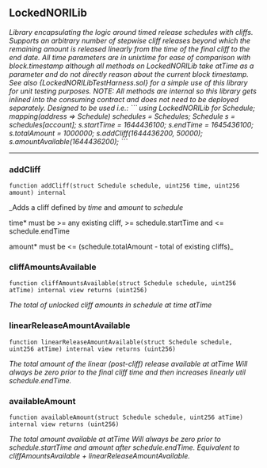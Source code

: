 ## LockedNORILib




_Library encapsulating the logic around timed release schedules with cliffs.
Supports an arbitrary number of stepwise cliff releases beyond which the remaining
amount is released linearly from the time of the final cliff to the end date.
All time parameters are in unixtime for ease of comparison with block.timestamp
although all methods on LockedNORILib take *atTime* as a parameter and do not
directly reason about the current block timestamp.
See also {LockedNORILibTestHarness.sol} for a simple use of this library
for unit testing purposes.
NOTE: All methods are internal so this library gets inlined into the consuming
contract and does not need to be deployed separately.
Designed to be used i.e.:
&#x60;&#x60;&#x60;
 using LockedNORILib for Schedule;
 mapping(address &#x3D;&gt; Schedule) schedules &#x3D; Schedules;
 Schedule s &#x3D; schedules[account];
 s.startTime &#x3D; 1644436100;
 s.endTime &#x3D; 1645436100;
 s.totalAmount &#x3D; 1000000;
 s.addCliff(1644436200, 50000);
 s.amountAvailable(1644436200);
&#x60;&#x60;&#x60;_



---

### addCliff

```solidity
function addCliff(struct Schedule schedule, uint256 time, uint256 amount) internal
```



_Adds a cliff defined by *time* and *amount* to *schedule*

time* must be &gt;&#x3D; any existing cliff, &gt;&#x3D; schedule.startTime and &lt;&#x3D; schedule.endTime

amount* must be &lt;&#x3D; (schedule.totalAmount - total of existing cliffs)_



### cliffAmountsAvailable

```solidity
function cliffAmountsAvailable(struct Schedule schedule, uint256 atTime) internal view returns (uint256)
```



_The total of unlocked cliff amounts in *schedule* at time *atTime*_



### linearReleaseAmountAvailable

```solidity
function linearReleaseAmountAvailable(struct Schedule schedule, uint256 atTime) internal view returns (uint256)
```



_The total amount of the linear (post-cliff) release available at *atTime*
Will always be zero prior to the final cliff time and then increases linearly
util *schedule.endTime*._



### availableAmount

```solidity
function availableAmount(struct Schedule schedule, uint256 atTime) internal view returns (uint256)
```



_The total amount available at *atTime*
Will always be zero prior to *schedule.startTime* and *amount*
after *schedule.endTime*.
Equivalent to cliffAmountsAvailable + linearReleaseAmountAvailable._





